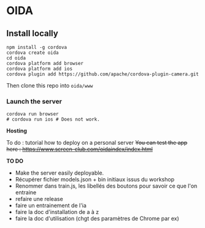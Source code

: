 # OIDA

## Install locally

```shell script
npm install -g cordova
cordova create oida
cd oida
cordova platform add browser
cordova platform add ios
cordova plugin add https://github.com/apache/cordova-plugin-camera.git
```
 
Then clone this repo into `oida/www`


### Launch the server

```shell script
cordova run browser
# cordova run ios # Does not work.
```    



 **Hosting**
 
 To do : tutorial how to deploy on a personal server
 ~~You can test the app here : https://www.screen-club.com/oidaindex/index.html~~
 
 **TO DO**
- Make the server easily deployable. 
- Récupérer fichier models.json + bin initiaux issus du workshop
- Renommer dans train.js, les libellés des boutons pour savoir ce que l'on entraine
- refaire une release
- faire un entrainement de l'ia
- faire la doc d'installation de a à z
- faire la doc d'utilisation (chgt des paramètres de Chrome par ex)
